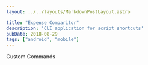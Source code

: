```yaml
---
layout: ../../layouts/MarkdownPostLayout.astro

title: "Expense Comparitor"
description: 'CLI application for script shortcuts'
pubDate: 2018-08-29
tags: ["android", "mobile"]
---
```


Custom Commands





